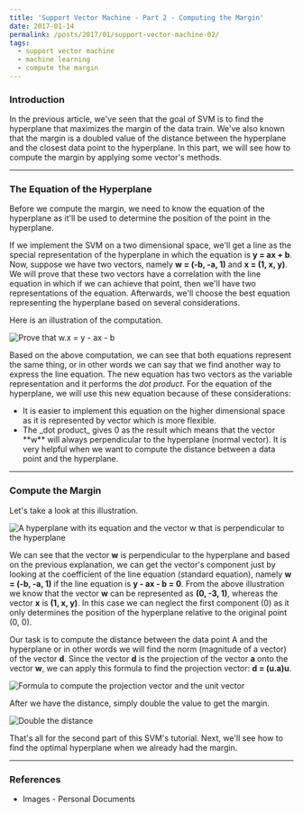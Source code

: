 ```yaml
---
title: 'Support Vector Machine - Part 2 - Computing the Margin'
date: 2017-01-14
permalink: /posts/2017/01/support-vector-machine-02/
tags:
  - support vector machine
  - machine learning
  - compute the margin
---
```


### Introduction

In the previous article, we've seen that the goal of SVM is to find the hyperplane that maximizes the margin of the data train. We've also known that the margin is a doubled value of the distance between the hyperplane and the closest data point to the hyperplane. In this part, we will see how to compute the margin by applying some vector's methods.

-----

### The Equation of the Hyperplane

Before we compute the margin, we need to know the equation of the hyperplane as it'll be used to determine the position of the point in the hyperplane.

If we implement the SVM on a two dimensional space, we'll get a line as the special representation of the hyperplane in which the equation is **y = ax + b**. Now, suppose we have two vectors, namely **w = (-b, -a, 1)** and **x = (1, x, y)**. We will prove that these two vectors have a correlation with the line equation in which if we can achieve that point, then we'll have two representations of the equation. Afterwards, we'll choose the best equation representing the hyperplane based on several considerations.

Here is an illustration of the computation.

<img src="https://github.com/albertusk95/albertusk95.github.io/blob/master/images/posts/svm/svm0_part2_0.png?raw=true" alt="Prove that w.x = y - ax - b" />

Based on the above computation, we can see that both equations represent the same thing, or in other words we can say that we find another way to express the line equation. The new equation has two vectors as the variable representation and it performs the _dot product_. For the equation of the hyperplane, we will use this new equation because of these considerations:

<ul>
	<li>It is easier to implement this equation on the higher dimensional space as it is represented by vector which is more flexible.</li>
	<li>The _dot product_ gives 0 as the result which means that the vector **w** will always perpendicular to the hyperplane (normal vector). It is very helpful when we want to compute the distance between a data point and the hyperplane.</li>
</ul> 

-----

### Compute the Margin

Let's take a look at this illustration.

<img src="https://github.com/albertusk95/albertusk95.github.io/blob/master/images/posts/svm/svm0_part2_1.png?raw=true" alt="A hyperplane with its equation and the vector w that is perpendicular to the hyperplane" />

We can see that the vector **w** is perpendicular to the hyperplane and based on the previous explanation, we can get the vector's component just by looking at the coefficient of the line equation (standard equation), namely **w = (-b, -a, 1)** if the line equation is **y - ax - b = 0**. From the above illustration we know that the vector **w** can be represented as **(0, -3, 1)**, whereas the vector **x** is **(1, x, y)**. In this case we can neglect the first component (0) as it only determines the position of the hyperplane relative to the original point (0, 0).

Our task is to compute the distance between the data point A and the hyperplane or in other words we will find the norm (magnitude of a vector) of the vector **d**. Since the vector **d** is the projection of the vector **a** onto the vector **w**, we can apply this formula to find the projection vector: **d = (u.a)u**.

<img src="https://github.com/albertusk95/albertusk95.github.io/blob/master/images/posts/svm/svm0_part2_2.png?raw=true" alt="Formula to compute the projection vector and the unit vector" />


After we have the distance, simply double the value to get the margin.

<img src="https://github.com/albertusk95/albertusk95.github.io/blob/master/images/posts/svm/svm0_part2_3.png?raw=true" alt="Double the distance" />

That's all for the second part of this SVM's tutorial. Next, we'll see how to find the optimal hyperplane when we already had the margin.

-----

### References

<ul>
	<li>Images - Personal Documents</li>
</ul>
